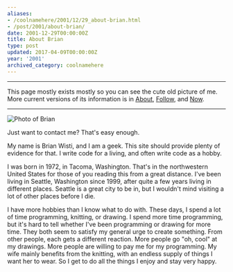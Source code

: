 ```yaml
---
aliases:
- /coolnamehere/2001/12/29_about-brian.html
- /post/2001/about-brian/
date: 2001-12-29T00:00:00Z
title: About Brian
type: post
updated: 2017-04-09T00:00:00Z
year: '2001'
archived_category: coolnamehere
---
```


****


This page mostly exists mostly so you can see the cute old picture of me. More
current versions of its information is in [About](/about/), [Follow](/follow/), and [Now](/now/).

****

<!-- TEASER_END -->

![Photo of Brian](/img/2001/brian-greenlake.jpg)

Just want to contact me? That's easy enough.


My name is Brian Wisti, and I am a geek. This site should provide plenty of 
evidence for that. I write code for a living, and often write code as a hobby.

I was born in 1972, in Tacoma, Washington. That's in the northwestern United 
States for those of you reading this from a great distance. I've been living 
in Seattle, Washington since 1999, after quite a few years living in different 
places. Seattle is a great city to be in, but I wouldn't mind visiting a lot 
of other places before I die.

I have more hobbies than I know what to do with. These days, I spend a lot of 
time programming, knitting, or drawing. I spend more time programming, but 
it's hard to tell whether I've been programming or drawing for more time.
They both seem to satisfy my general urge to create something. From other 
people, each gets a different reaction. More people go "oh, cool" at my 
drawings. More people are willing to pay me for my programming. My wife mainly 
benefits from the knitting, with an endless supply of things I want her to 
wear. So I get to do all the things I enjoy and stay very happy.

